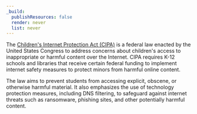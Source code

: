 ```yaml
---
_build:
  publishResources: false
  render: never
  list: never
---
```


The [Children's Internet Protection Act (CIPA)](https://www.fcc.gov/sites/default/files/childrens_internet_protection_act_cipa.pdf) is a federal law enacted by the United States Congress to address concerns about children's access to inappropriate or harmful content over the Internet. CIPA requires K-12 schools and libraries that receive certain federal funding to implement internet safety measures to protect minors from harmful online content. 

The law aims to prevent students from accessing explicit, obscene, or otherwise harmful material. It also emphasizes the use of technology protection measures, including DNS filtering, to safeguard against internet threats such as ransomware, phishing sites, and other potentially harmful content.